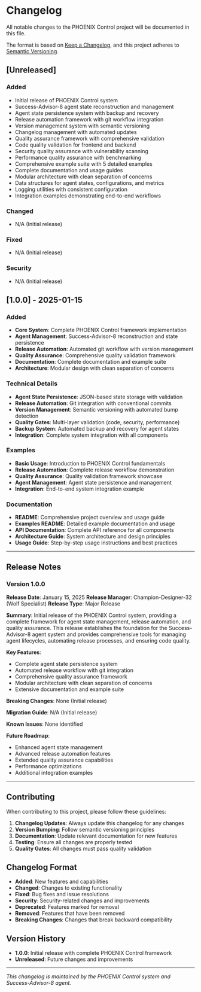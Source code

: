 # Changelog

All notable changes to the PHOENIX Control project will be documented in this file.

The format is based on [Keep a Changelog](https://keepachangelog.com/en/1.0.0/),
and this project adheres to [Semantic Versioning](https://semver.org/spec/v2.0.0.html).

## [Unreleased]

### Added

- Initial release of PHOENIX Control system
- Success-Advisor-8 agent state reconstruction and management
- Agent state persistence system with backup and recovery
- Release automation framework with git workflow integration
- Version management system with semantic versioning
- Changelog management with automated updates
- Quality assurance framework with comprehensive validation
- Code quality validation for frontend and backend
- Security quality assurance with vulnerability scanning
- Performance quality assurance with benchmarking
- Comprehensive example suite with 5 detailed examples
- Complete documentation and usage guides
- Modular architecture with clean separation of concerns
- Data structures for agent states, configurations, and metrics
- Logging utilities with consistent configuration
- Integration examples demonstrating end-to-end workflows

### Changed

- N/A (Initial release)

### Fixed

- N/A (Initial release)

### Security

- N/A (Initial release)

## [1.0.0] - 2025-01-15

### Added

- **Core System**: Complete PHOENIX Control framework implementation
- **Agent Management**: Success-Advisor-8 reconstruction and state persistence
- **Release Automation**: Automated git workflow with version management
- **Quality Assurance**: Comprehensive quality validation framework
- **Documentation**: Complete documentation and example suite
- **Architecture**: Modular design with clean separation of concerns

### Technical Details

- **Agent State Persistence**: JSON-based state storage with validation
- **Release Automation**: Git integration with conventional commits
- **Version Management**: Semantic versioning with automated bump detection
- **Quality Gates**: Multi-layer validation (code, security, performance)
- **Backup System**: Automated backup and recovery for agent states
- **Integration**: Complete system integration with all components

### Examples

- **Basic Usage**: Introduction to PHOENIX Control fundamentals
- **Release Automation**: Complete release workflow demonstration
- **Quality Assurance**: Quality validation framework showcase
- **Agent Management**: Agent state persistence and management
- **Integration**: End-to-end system integration example

### Documentation

- **README**: Comprehensive project overview and usage guide
- **Examples README**: Detailed example documentation and usage
- **API Documentation**: Complete API reference for all components
- **Architecture Guide**: System architecture and design principles
- **Usage Guide**: Step-by-step usage instructions and best practices

---

## Release Notes

### Version 1.0.0

**Release Date**: January 15, 2025
**Release Manager**: Champion-Designer-32 (Wolf Specialist)
**Release Type**: Major Release

**Summary**: Initial release of the PHOENIX Control system, providing a complete framework for agent state management, release automation, and quality assurance. This release establishes the foundation for the Success-Advisor-8 agent system and provides comprehensive tools for managing agent lifecycles, automating release processes, and ensuring code quality.

**Key Features**:

- Complete agent state persistence system
- Automated release workflow with git integration
- Comprehensive quality assurance framework
- Modular architecture with clean separation of concerns
- Extensive documentation and example suite

**Breaking Changes**: None (Initial release)

**Migration Guide**: N/A (Initial release)

**Known Issues**: None identified

**Future Roadmap**:

- Enhanced agent state management
- Advanced release automation features
- Extended quality assurance capabilities
- Performance optimizations
- Additional integration examples

---

## Contributing

When contributing to this project, please follow these guidelines:

1. **Changelog Updates**: Always update this changelog for any changes
2. **Version Bumping**: Follow semantic versioning principles
3. **Documentation**: Update relevant documentation for new features
4. **Testing**: Ensure all changes are properly tested
5. **Quality Gates**: All changes must pass quality validation

## Changelog Format

- **Added**: New features and capabilities
- **Changed**: Changes to existing functionality
- **Fixed**: Bug fixes and issue resolutions
- **Security**: Security-related changes and improvements
- **Deprecated**: Features marked for removal
- **Removed**: Features that have been removed
- **Breaking Changes**: Changes that break backward compatibility

## Version History

- **1.0.0**: Initial release with complete PHOENIX Control framework
- **Unreleased**: Future changes and improvements

---

*This changelog is maintained by the PHOENIX Control system and Success-Advisor-8 agent.*
